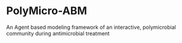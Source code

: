 # PolyMicro-ABM
An Agent based modeling framework of an interactive, polymicrobial community during antimicrobial treatment
